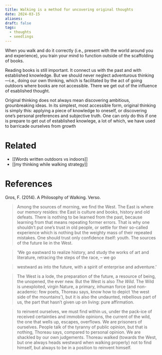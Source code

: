 ```yaml
---
title: Walking is a method for uncovering original thoughts
date: 2024-03-15
aliases: 
draft: false
tags:
  - thoughts
  - seedlings
---
```

When you walk and do it correctly (i.e., present with the world around you and experience), you train your mind to function outside of the scaffolding of books.

Reading books is still important. It connect us with the past and with established knowledge. But we should never neglect adventurous thinking—i.e., doing our own thinking, which is facilitated by the act of going outdoors where books are not accessible. There we get out of the influence of esablished thought.

Original thinking does not always mean discovering ambitious, grounbreaking ideas. In its simplest, most accessible form, original thinking is simply this: applying a piece of knowledge to oneself, or discovering one’s personal preferences and subjective truth. One can only do this if one is prepare to get out of established knowlege, a lot of which, we have used to barricade ourselves from growth

# Related

- [[Words written outdoors vs indoors]]
- [[my thinking while walking strategy]]

# References

Gros, F. (2014). A Philosophy of Walking. Verso.

> Among the sources of morning, we find the West. The East is where our memory resides: the East is culture and books, history and old defeats. There is nothing to be learned from the past, because learning from that means repeating former errors. That is why one shouldn’t put one’s trust in old people, or settle for their so-called experience which is nothing but the weighty mass of their repeated mistakes. One should trust only confidence itself: youth. The sources of the future lie in the West.

> ‘We go eastward to realize history, and study the works of art and literature, retracing the steps of the race, – we go

> westward as into the future, with a spirit of enterprise and adventure.’

> The West is a lode, the preparation of the future, a resource of being, the unopened, the ever new. But the West is also *The Wild*. The Wild is unexploited, virgin Nature, a primary, inhuman force (and non-academic: few poets, Thoreau says, know how to depict ‘the west side of the mountains’), but it is also the undaunted, rebellious part of us, the part that hasn’t given up on living: pure affirmation.

> to reinvent ourselves, we must find within us, under the pack-ice of received certainties and immobile opinions, the current of the wild, the one that wells up, escapes, overflows. We are prisoners of ourselves. People talk of the tyranny of public opinion, but that is nothing, Thoreau says, compared to personal opinion. We are shackled by our own judgements. Thoreau walked (towards the West, but one always heads westward when walking properly) not to find himself, but always to be in a position to reinvent himself.


